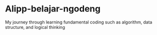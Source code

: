 # Alipp-belajar-ngodeng

My journey through learning fundamental coding such as algorithm, data structure, and logical thinking

